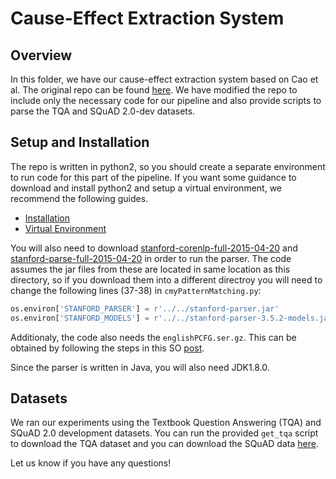 # Cause-Effect Extraction System

## Overview

In this folder, we have our cause-effect extraction system based on Cao et al. The original repo can be found [here](https://github.com/Angela7126/CE_extractor--Patterns_Based). We have modified the repo to include only the necessary code for our pipeline and also provide scripts to parse the TQA and SQuAD 2.0-dev datasets.

## Setup and Installation

The repo is written in python2, so you should create a separate environment to run code for this part of the pipeline. If you want some guidance to download and install python2 and setup a virtual environment, we recommend the following guides.

- [Installation](https://help.dreamhost.com/hc/en-us/articles/115000218612-Installing-a-custom-version-of-Python-2)
- [Virtual Environment](https://help.dreamhost.com/hc/en-us/articles/215489338-Installing-and-using-virtualenv-with-Python-2)

You will also need to download [stanford-corenlp-full-2015-04-20](http://nlp.stanford.edu/software/stanford-corenlp-full-2015-04-20.zip) and [stanford-parse-full-2015-04-20](https://nlp.stanford.edu/software/stanford-parser-full-2015-04-20.zip) in order to run the parser. The code assumes the jar files from these are located in same location as this directory, so if you download them into a different directroy you will need to change the following lines (37-38) in `cmyPatternMatching.py`:

```python
os.environ['STANFORD_PARSER'] = r'../../stanford-parser.jar'
os.environ['STANFORD_MODELS'] = r'../../stanford-parser-3.5.2-models.jar'
```

Additionaly, the code also needs the `englishPCFG.ser.gz`. This can be obtained by following the steps in this SO [post](https://stackoverflow.com/questions/40820140/how-to-get-englishpcfg-ser-gz-as-a-single-file).

Since the parser is written in Java, you will also need JDK1.8.0.

## Datasets

We ran our experiments using the Textbook Question Answering (TQA) and SQuAD 2.0 development datasets. You can run the provided `get_tqa` script to download the TQA dataset and you can download the SQuAD data [here](https://rajpurkar.github.io/SQuAD-explorer/dataset/dev-v2.0.json).

Let us know if you have any questions!
